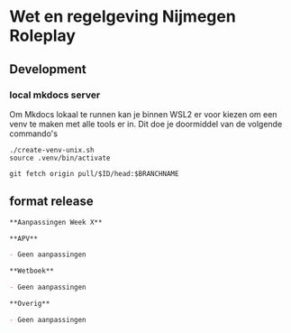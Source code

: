 # Wet en regelgeving Nijmegen Roleplay

## Development

### local mkdocs server

Om Mkdocs lokaal te runnen kan je binnen WSL2 er voor kiezen om een venv te maken met alle tools er in. Dit doe je doormiddel van de volgende commando's

```
./create-venv-unix.sh
source .venv/bin/activate
```

`git fetch origin pull/$ID/head:$BRANCHNAME`

## format release

```md
**Aanpassingen Week X**

**APV**

- Geen aanpassingen

**Wetboek**

- Geen aanpassingen

**Overig**

- Geen aanpassingen
```
